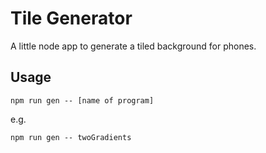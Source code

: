 # Tile Generator

A little node app to generate a tiled background for phones.

## Usage

`npm run gen -- [name of program]`

e.g.

`npm run gen -- twoGradients`